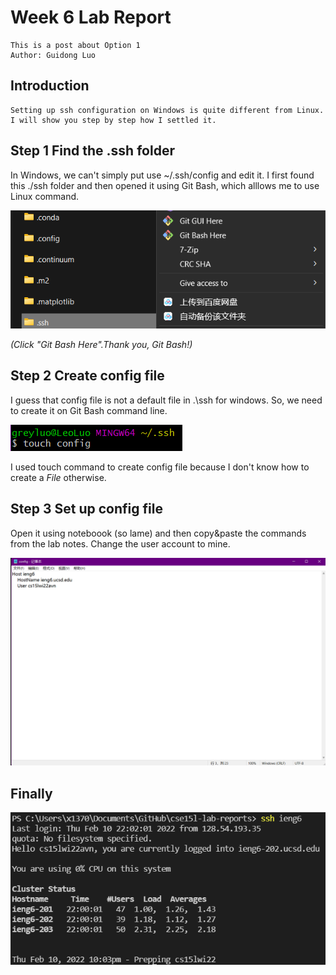 # Week 6 Lab Report 
    This is a post about Option 1
    Author: Guidong Luo

## **Introduction**

    Setting up ssh configuration on Windows is quite different from Linux.
    I will show you step by step how I settled it.
    

## **Step 1** Find the .ssh folder
 In Windows, we can't simply put use ~/.ssh/config and edit it. I first found this ./ssh folder and then opened it using Git Bash, which alllows me to use Linux command.


 ![Image](Images\lab3\ssh.png)
   
*(Click "Git Bash Here".Thank you, Git Bash!)*


## **Step 2** Create config file
I guess that config file is not a default file in .\ssh for windows. So, we need to create it on Git Bash command line.


![Image](Images\lab3\touch.png)


I used touch command to create config file because I don't know how to create a *File* otherwise.


## **Step 3** Set up config file
Open it using noteboook (so lame) and then copy&paste the commands from the lab notes. Change the user account to mine.


![Image](Images\lab3\edit.png)


## **Finally**
![Image](Images\lab3\result.png)



